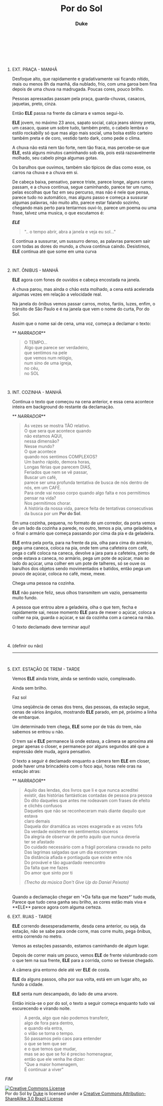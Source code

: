<h1 style="text-align: center">Por do Sol</h1>
<h3 style="text-align: center">Duke</h3>

<br />
<br />
<br />
<br />
<br />
<br />

1. EXT. PRAÇA - MANHÃ  

	Desfoque alto, que rapidamente e gradativamente vai ficando nítido, mais ou menos 8h da manhã, dia nublado, frio, com uma garoa bem fina depois de uma chuva na madrugada. Poucas cores, pouco brilho.

	Pessoas apressadas passam pela praça, guarda-chuvas, casacos, jaquetas, preto, cinza. 

	Então **ELE** passa na frente da câmara e vamos segui-lo. 

	**ELE** jovem, no máximo 23 anos, sapato social, calça jeans skinny preta, um casaco, quase um sobre tudo, também preto, o cabelo lembra o estilo rockabilly só que mas algo mais social, uma bolsa estilo carteiro também preta e de coro, vestido tanto dark, como pede o clima. 

	A chuva não está nem tão forte, nem tão fraca, mas percebe-se que **ELE**, está alguns minutos caminhando sob ela, pois está razoavelmente molhado, seu cabelo pinga algumas gotas. 

	Os barulhos que ouvimos, também são típicos de dias como esse, os carros na chuva e a chuva em si. 

	De cabeça baixa, pensativo, parece triste, parece longe, alguns carros passam, e a chuva continua, segue caminhando, parece ter um rumo, pelas escolhas que faz em seu percurso, mas não é nele que pensa, parece tudo no automático, mas alguns passo e começa a sussurar algumas palavras, não muito alto, parece estar falando sozinho, chegando mais perto para tentarmos ouvi-lo, parece um poema ou uma frase, talvez uma musica, o que escutamos é:  
	
	***ELE***
	> ".. o tempo abrir, abra a janela e veja eu sol…"

	E continua a sussurrar, um sussurro denso, as palavras parecem sair com todas as dores do mundo, a chuva continua caindo. Desistimos, **ELE** continua até que some em uma curva
 
	<br />

2. INT. ÔNIBUS - MANHÃ

	**ELE** agora com fones de ouvidos e cabeça encostada na janela.
	
	A chuva parou, mas ainda o chão esta molhado, a cena está acelerada algumas vezes em relação a velocidade real. 
	
	Na janela do ônibus vemos passar carros, motos, faróis, luzes, enfim, o trânsito de São Paulo e é na janela que vem o nome do curta, Por do Sol.

	Assim que o nome sai de cena, uma voz, começa a declamar o texto: 
      
	** *NARRADOR***
	> O TEMPO…      
	> Algo que parece ser verdadeiro,      
	> que sentimos na pele    
    > que vemos num relógio,      
    > num sino de uma igreja,    
    > no céu,    
    > no SOL  

	<br />

3. INT. COZINHA - MANHÃ

	Continua o texto que começou na cena anterior, e essa cena acontece inteira em background do restante da declamação.

	** *NARRADOR***
     > As vezes se mostra TÃO relativo.   
     > O que sera que acontece quando   
     > não estamos AQUI,   
     > nessa dimensão?    
     > Nesse mundo?   
     > O que acontece   
     > quando nos sentimos COMPLEXOS?     
     > Um banho rápido, demora horas,     
     > Longas férias que parecem DIAS,     
     > Feriados que nem se vê passar,   
     > Buscar um café,   
     > parece ser uma profunda tentativa de busca de nós dentro de nós, em um CAFÉ.   
     > Para onde vai nosso corpo quando algo falta e nos permitimos pensar na vida?   
     > Nos permitimos chorar.   
     > A história da nossa vida, parece feita de tentativas consecutivas da busca por um **Por do Sol**.

	Em uma cozinha, pequena, no formato de um corredor, da porta vemos de um lado da cozinha a parede, no outro, temos a pia, uma geladeira, e o final o armário que começa passando por cima da pia e da geladeira. 
	
	**ELE** entra pela porta, para na frente da pia, olha para cima do armário, pega uma caneca, coloca na pia, onde tem uma cafeteira com café, pega o café coloca na caneca, devolve a jara para a cafeteira, perto de onde estava a caneca, no armário, pega um pote de açúcar, mais ao lado do açúcar, uma colher em um pote de talheres, só se ouve os barulhos dos objetos sendo movimentados e batidos, então pega um pouco de açúcar, coloca no café, mexe, mexe.
	
	Chega uma pessoa na cozinha.
	
	**ELE** não parece feliz, seus olhos transmitem um vazio, pensamento muito fundo.
	
	A pessoa que entrou abre a geladeira, olha o que tem, fecha e rapidamente sai, nesse momento **ELE** para de mexer o açúcar, coloca a colher na pia, guarda o açúcar, e sai da cozinha com a caneca na mão. 
	
	O texto declamado deve terminar aqui!

	<br />
	
4. (definir ou não)
	
	----------
 	<br />
 	
5. EXT. ESTAÇÃO DE TREM - TARDE

	Vemos **ELE** ainda triste, ainda se sentindo vazio, complexado. 
	
	Ainda sem brilho. 
	
	Faz sol 
	
	Uma seqüência de cenas dos trens, das pessoas, da estação segue, cenas de vários ângulos, mostrando **ELE** parado, em pé, próximo a linha de embarque. 
	
	Um determinado trem chega, **ELE** some por de trás do trem, não sabemos se entrou u não. 
	
	O trem sai e **ELE** permanece lá onde estava, a câmera se aproxima até pegar apenas o closer, e permanece por alguns segundos até que a expressão dele muda, agora pensativo.
	
	O texto a seguir é declamado enquanto a câmera tem **ELE** em closer, pode haver uma brincadeira com o foco aqui, horas nele oras na estação atras:
	
	** *NARRADOR***
	> Aquilo das lendas, dos livros que li e que nunca acreditei   
	> existir, das histórias fantásticas contadas de pessoa pra pessoa   
	> Do dito daqueles que antes me rodeavam com frases de efeito   
	> e clichês confusos   
	> Daqueles que não se reconheceram mais diante daquilo que estava   
	> claro demais  
	> Daquela dor dramática as vezes exagerada e as vezes fofa   
	> Da verdade existente em sentimentos sinceros   
	> Da alegria de observar de perto aquilo que nunca deveria   
	> ter se afastado   
	> Do cuidado necessário com a frágil porcelana cravada no peito   
	> Das lagrimas salgadas que um dia escorreram    
	> Da distância afiada e pontiaguda que existe entre nós   
	> Do provável e tão aguardado reencontro   
	> Da falta que me fazes   
	> Do amor que sinto por ti  
	> 
	> *(Trecho da música Don't Give Up do Daniel Peixoto)*
  	
  	<br />
	Quando a declamação chegar em '*Da falta que me fazes*' tudo muda, Parece que tudo cena ganha seu brilho, as cores estão mais viva e **ELE** parece agora com alguma certeza.

6. EXT. RUAS - TARDE

	**ELE** correndo desesperadamente, desda cena anterior, ou seja, da estação, não se sabe para onde corre, mas corre muito, pega ônibus, entra correndo no metro. 
	
	Vemos as estações passando, estamos caminhando de algum lugar.
	
	Depois de correr mais um pouco, vemos **ELE** de frente vislumbrado com o que tem na sua frente, **ELE** para a corrida, como se tivesse chegado.
	
	A câmera gira entorno dele até ver **ELE** de costa.
	
	**ELE** da alguns passos, olha por sua volta, está em um lugar alto, ao fundo a cidade.
	
	**ELE** senta num descampado, do lado de uma arvore.
	
	 Então inicia-se o por do sol, o texto a seguir começa enquanto tudo vai escurecendo e virando noite.

	> A perda, algo que não podemos transferir,      
	> algo de fora para dentro,    
	> e quando ela entra,   
	> o vilão se torna o tempo.    
	> Só passamos pelo caos para entender   
	> o que se tem que ser    
	> e o que temos que mudar,    
	> mas se ao que se foi é preciso homenagear,     
	> então que ele venha lhe dizer:    
	> "Que a maior homenagem,   
	> É continuar a viver"   


*FIM*


<a rel="license" href="http://creativecommons.org/licenses/by-sa/3.0/br/deed.en_US"><img alt="Creative Commons License" style="border-width:0" src="http://i.creativecommons.org/l/by-sa/3.0/br/88x31.png" /></a><br /><span xmlns:dct="http://purl.org/dc/terms/" href="http://purl.org/dc/dcmitype/Text" property="dct:title" rel="dct:type">Por do Sol</span> by <a xmlns:cc="http://creativecommons.org/ns#" href="http://escrevendo.nu" property="cc:attributionName" rel="cc:attributionURL">Duke</a> is licensed under a <a rel="license" href="http://creativecommons.org/licenses/by-sa/3.0/br/deed.en_US">Creative Commons Attribution-ShareAlike 3.0 Brazil License</a>